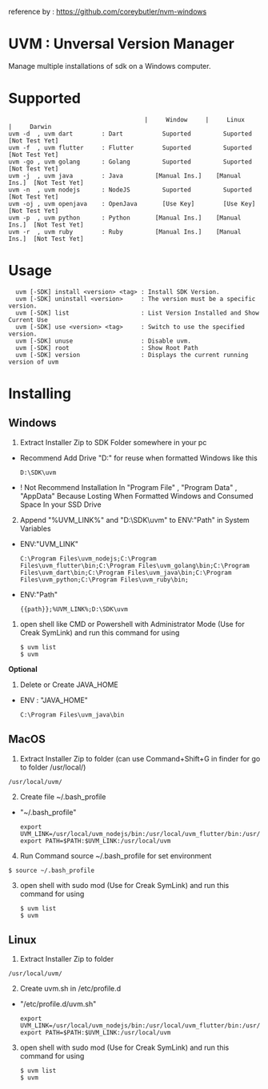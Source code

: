 reference by : https://github.com/coreybutler/nvm-windows

# UVM : Unversal Version Manager

Manage multiple installations of sdk on a Windows computer.

# Supported
  ```
                                        |     Window     |     Linux     |     Darwin
  uvm -d  , uvm dart        : Dart           Suported         Suported     [Not Test Yet]
  uvm -f  , uvm flutter     : Flutter        Suported         Suported     [Not Test Yet]
  uvm -go , uvm golang      : Golang         Suported         Suported     [Not Test Yet]
  uvm -j  , uvm java        : Java         [Manual Ins.]    [Manual Ins.]  [Not Test Yet]
  uvm -n  , uvm nodejs      : NodeJS         Suported         Suported     [Not Test Yet]
  uvm -oj , uvm openjava    : OpenJava       [Use Key]        [Use Key]    [Not Test Yet]
  uvm -p  , uvm python      : Python       [Manual Ins.]    [Manual Ins.]  [Not Test Yet]
  uvm -r  , uvm ruby        : Ruby         [Manual Ins.]    [Manual Ins.]  [Not Test Yet]
  ```
# Usage
  ```
	uvm [-SDK] install <version> <tag> : Install SDK Version.
	uvm [-SDK] uninstall <version>     : The version must be a specific version.
	uvm [-SDK] list                    : List Version Installed and Show Current Use
	uvm [-SDK] use <version> <tag>     : Switch to use the specified version.
	uvm [-SDK] unuse                   : Disable uvm.
	uvm [-SDK] root            	       : Show Root Path
	uvm [-SDK] version                 : Displays the current running version of uvm
  ```
# Installing

## Windows
1. Extract Installer Zip to SDK Folder somewhere in your pc
   
  - Recommend Add Drive "D:" for reuse when formatted Windows like this

    ```
    D:\SDK\uvm
    ```

  - ! Not Recommend Installation In "Program File" , "Program Data" , "AppData" Because Losting When Formatted Windows and Consumed Space In your SSD Drive

2. Append "%UVM_LINK%" and "D:\SDK\uvm" to ENV:"Path" in System Variables

- ENV:"UVM_LINK"
 
  ```
  C:\Program Files\uvm_nodejs;C:\Program Files\uvm_flutter\bin;C:\Program Files\uvm_golang\bin;C:\Program Files\uvm_dart\bin;C:\Program Files\uvm_java\bin;C:\Program Files\uvm_python;C:\Program Files\uvm_ruby\bin;
  ```

- ENV:"Path"

  ```
  {{path}};%UVM_LINK%;D:\SDK\uvm
  ```

1. open shell like CMD or Powershell with Administrator Mode (Use for Creak SymLink)
   and run this command for using
   
   ```
   $ uvm list
   $ uvm 
   ```


<b> Optional </b>

1. Delete or Create JAVA_HOME 

- ENV : "JAVA_HOME"
 
   ```
   C:\Program Files\uvm_java\bin
   ```


## MacOS
1. Extract Installer Zip to folder (can use Command+Shift+G in finder for go to folder /usr/local/)

  ```
  /usr/local/uvm/
  ```

2. Create file ~/.bash_profile
  
- "~/.bash_profile"
 
  ```
  export UVM_LINK=/usr/local/uvm_nodejs/bin:/usr/local/uvm_flutter/bin:/usr/local/uvm_golang/bin:/usr/local/uvm_dart/bin:/usr/local/uvm_java/bin:/usr/local/uvm_python:/usr/local/uvm_ruby/bin
  export PATH=$PATH:$UVM_LINK:/usr/local/uvm
  ```

4. Run Command source ~/.bash_profile for set environment
  ```
  $ source ~/.bash_profile
  ```
3. open shell with sudo mod (Use for Creak SymLink)
   and run this command for using
   
   ```
   $ uvm list
   $ uvm 
## Linux
1. Extract Installer Zip to folder

  ```
  /usr/local/uvm/
  ```

2. Create uvm.sh in /etc/profile.d
  
- "/etc/profile.d/uvm.sh"
 
  ```
  export UVM_LINK=/usr/local/uvm_nodejs/bin:/usr/local/uvm_flutter/bin:/usr/local/uvm_golang/bin:/usr/local/uvm_dart/bin:/usr/local/uvm_java/bin:/usr/local/uvm_python:/usr/local/uvm_ruby/bin
  export PATH=$PATH:$UVM_LINK:/usr/local/uvm
  ```

3. open shell with sudo mod (Use for Creak SymLink)
   and run this command for using
   
   ```
   $ uvm list
   $ uvm 
   ```